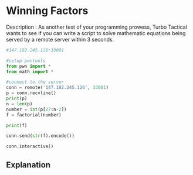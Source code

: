 # Winning Factors


Description : As another test of your programming prowess, Turbo Tactical wants to see if you can write a script to solve mathematic equations being served by a remote server within 3 seconds.

<!--more-->

```python
#147.182.245.126:33001

#setup pwntools
from pwn import *
from math import *

#connect to the server
conn = remote('147.182.245.126', 33001)
p = conn.recvline()
print(p)
n = len(p)
number = int(p[27:n-2])
f = factorial(number)

print(f)

conn.send(str(f).encode())

conn.interactive()


```

## Explanation



